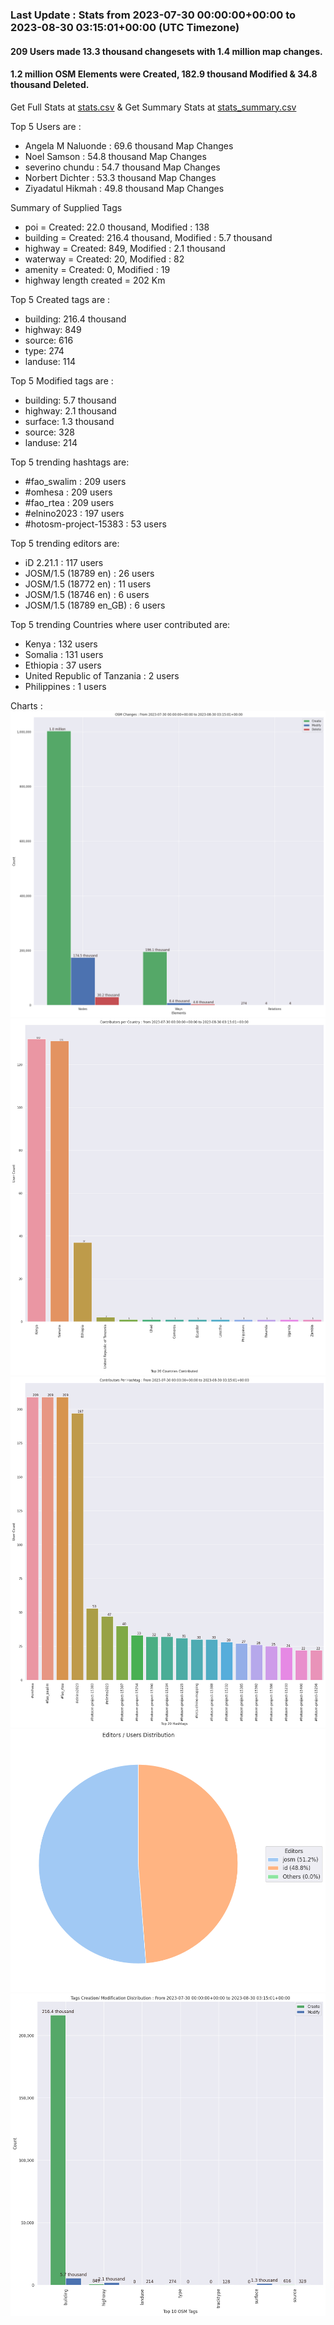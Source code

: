 ### Last Update : Stats from 2023-07-30 00:00:00+00:00 to 2023-08-30 03:15:01+00:00 (UTC Timezone)

#### 209 Users made 13.3 thousand changesets with 1.4 million map changes.
#### 1.2 million OSM Elements were Created, 182.9 thousand Modified & 34.8 thousand Deleted.
Get Full Stats at [stats.csv](/stats/omhesa/Daily/stats.csv)
 & Get Summary Stats at [stats_summary.csv](/stats/omhesa/Daily/stats_summary.csv)

Top 5 Users are : 
- Angela M Naluonde : 69.6 thousand Map Changes
- Noel Samson : 54.8 thousand Map Changes
- severino chundu : 54.7 thousand Map Changes
- Norbert Dichter : 53.3 thousand Map Changes
- Ziyadatul Hikmah : 49.8 thousand Map Changes

Summary of Supplied Tags
- poi = Created: 22.0 thousand, Modified : 138
- building = Created: 216.4 thousand, Modified : 5.7 thousand
- highway = Created: 849, Modified : 2.1 thousand
- waterway = Created: 20, Modified : 82
- amenity = Created: 0, Modified : 19
- highway length created = 202 Km


Top 5 Created tags are :
- building: 216.4 thousand
- highway: 849
- source: 616
- type: 274
- landuse: 114


Top 5 Modified tags are :
- building: 5.7 thousand
- highway: 2.1 thousand
- surface: 1.3 thousand
- source: 328
- landuse: 214


Top 5 trending hashtags are:
- #fao_swalim : 209 users
- #omhesa : 209 users
- #fao_rtea : 209 users
- #elnino2023 : 197 users
- #hotosm-project-15383 : 53 users


Top 5 trending editors are:
- iD 2.21.1 : 117 users
- JOSM/1.5 (18789 en) : 26 users
- JOSM/1.5 (18772 en) : 11 users
- JOSM/1.5 (18746 en) : 6 users
- JOSM/1.5 (18789 en_GB) : 6 users


Top 5 trending Countries where user contributed are:
- Kenya : 132 users
- Somalia : 131 users
- Ethiopia : 37 users
- United Republic of Tanzania : 2 users
- Philippines : 1 users


 Charts : 
![Alt text](./stats_osm_changes.png) 
![Alt text](./stats_users_per_country.png) 
![Alt text](./stats_users_per_hashtag.png) 
![Alt text](./stats_editors_pie_chart.png) 
![Alt text](./stats_tags.png) 

